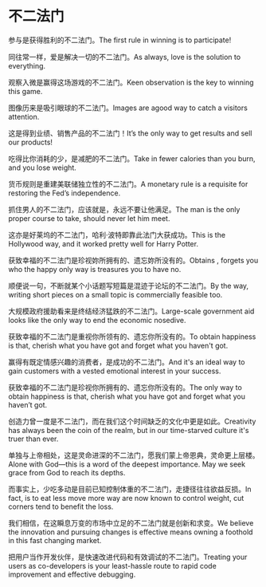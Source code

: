 # 不二法门

<p><span class="chinese">参与是获得胜利的不二法门。</span><span class="english">The first rule in winning is to participate!</span></p>

<p><span class="chinese">同往常一样，爱是解决一切的不二法门。</span><span class="english">As always, love is the solution to everything.</span></p>

<p><span class="chinese">观察入微是赢得这场游戏的不二法门。</span><span class="english">Keen observation is the key to winning this game.</span></p>

<p><span class="chinese">图像历来是吸引眼球的不二法门。</span><span class="english">Images are agood way to catch a visitors attention.</span></p>

<p><span class="chinese">这是得到业绩、销售产品的不二法门！</span><span class="english">It’s the only way to get results and sell our products!</span></p>

<p><span class="chinese">吃得比你消耗的少，是减肥的不二法门。</span><span class="english">Take in fewer calories than you burn, and you lose weight.</span></p>

<p><span class="chinese">货币规则是重建美联储独立性的不二法门。</span><span class="english">A monetary rule is a requisite for restoring the Fed’s independence.</span></p>

<p><span class="chinese">抓住男人的不二法门，应该就是，永远不要让他满足。</span><span class="english">The man is the only proper course to take, should never let him meet.</span></p>

<p><span class="chinese">这亦是好莱坞的不二法门，哈利·波特即靠此法门大获成功。</span><span class="english">This is the Hollywood way, and it worked pretty well for Harry Potter.</span></p>

<p><span class="chinese">获致幸福的不二法门是珍视妳所拥有的、遗忘妳所没有的。</span><span class="english">Obtains , forgets you who the happy only way is treasures you to have no.</span></p>

<p><span class="chinese">顺便说一句，不断就某个小话题写短篇是混迹于论坛的不二法门。</span><span class="english">By the way, writing short pieces on a small topic is commercially feasible too.</span></p>

<p><span class="chinese">大规模政府援助看来是终结经济猛跌的不二法门。</span><span class="english">Large-scale government aid looks like the only way to end the economic nosedive.</span></p>

<p><span class="chinese">获致幸福的不二法门是重视你所领有的、遗忘你所没有的。</span><span class="english">To obtain happiness is that, cherish what you have got and forget what you haven't got.</span></p>

<p><span class="chinese">赢得有既定情感兴趣的消费者，是成功的不二法门。</span><span class="english">And it's an ideal way to gain customers with a vested emotional interest in your success.</span></p>

<p><span class="chinese">获致幸福的不二法门是珍视你所拥有的、遗忘你所没有的。</span><span class="english">The only way to obtain happiness is that, cherish what you have got and forget what you haven’t got.</span></p>

<p><span class="chinese">创造力曾一度是不二法门，而在我们这个时间缺乏的文化中更是如此。</span><span class="english">Creativity has always been the coin of the realm, but in our time-starved culture it's truer than ever.</span></p>

<p><span class="chinese">单独与上帝相处，这是灵命进深的不二法门，愿我们蒙上帝恩典，灵命更上层楼。</span><span class="english">Alone with God—this is a word of the deepest importance. May we seek grace from God to reach its depths.</span></p>

<p><span class="chinese">而事实上，少吃多动是目前已知控制体重的不二法门，走捷径往往欲益反损。</span><span class="english">In fact, is to eat less move more way are now known to control weight, cut corners tend to benefit the loss.</span></p>

<p><span class="chinese">我们相信，在这瞬息万变的市场中立足的不二法门就是创新和求变。</span><span class="english">We believe the innovation and pursuing changes is effective means owning a foothold in this fast changing market.</span></p>

<p><span class="chinese">把用户当作开发伙伴，是快速改进代码和有效调试的不二法门。</span><span class="english">Treating your users as co-developers is your least-hassle route to rapid code improvement and effective debugging.</span></p>

